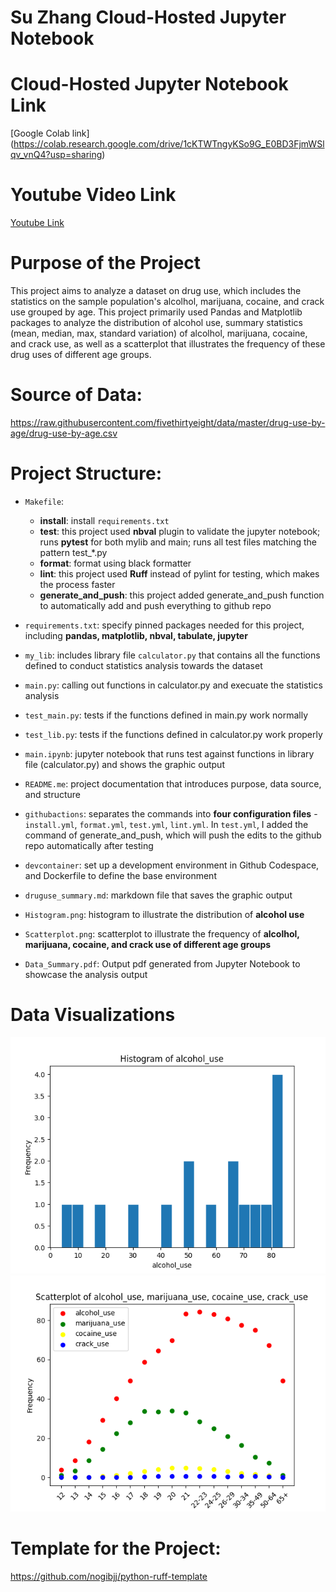 

# Su Zhang Cloud-Hosted Jupyter Notebook 

# Cloud-Hosted Jupyter Notebook Link
[Google Colab link] (https://colab.research.google.com/drive/1cKTWTngyKSo9G_E0BD3FjmWSlqv_vnQ4?usp=sharing)

# Youtube Video Link
[Youtube Link](https://youtu.be/0_GzGDGC9pw)

# Purpose of the Project

This project aims to analyze a dataset on drug use, which includes the statistics on the sample population's alcolhol, marijuana, cocaine, and crack use grouped by age. This project primarily used Pandas and Matplotlib packages to analyze the distribution of alcohol use, summary statistics (mean, median, max, standard variation) of alcolhol, marijuana, cocaine, and crack use, as well as a scatterplot that illustrates the frequency of these drug uses of different age groups.

# Source of Data:

https://raw.githubusercontent.com/fivethirtyeight/data/master/drug-use-by-age/drug-use-by-age.csv

# Project Structure:

* `Makefile`: 
    - **install**: install `requirements.txt`
    - **test**: this project used **nbval** plugin to validate the jupyter notebook; runs **pytest** for both mylib and main; runs all test files matching the pattern test_*.py
    - **format**: format using black formatter
    - **lint**: this project used **Ruff** instead of pylint for testing, which makes the process faster
    - **generate_and_push**: this project added generate_and_push function to automatically add and push everything to github repo

* `requirements.txt`: specify pinned packages needed for this project, including **pandas, matplotlib, nbval, tabulate, jupyter**

* `my_lib`: includes library file `calculator.py` that contains all the functions defined to conduct statistics analysis towards the dataset

* `main.py`: calling out functions in calculator.py and execuate the statistics analysis 

* `test_main.py`: tests if the functions defined in main.py work normally

* `test_lib.py`: tests if the functions defined in calculator.py work properly

* `main.ipynb`: jupyter notebook that runs test against functions in library file (calculator.py) and shows the graphic output 

* `README.me`: project documentation that introduces purpose, data source, and structure

* `githubactions`: separates the commands into **four configuration files** - `install.yml`, `format.yml`, `test.yml`, `lint.yml`. In `test.yml`, I added the command of generate_and_push, which will push the edits to the github repo automatically after testing

* `devcontainer`: set up a development environment in Github Codespace, and Dockerfile to define the base environment

* `druguse_summary.md`: markdown file that saves the graphic output

* `Histogram.png`: histogram to illustrate the distribution of **alcohol use**

* `Scatterplot.png`: scatterplot to illustrate the frequency of **alcolhol, marijuana, cocaine, and crack use of different age groups**

* `Data_Summary.pdf`: Output pdf generated from Jupyter Notebook to showcase the analysis output

# Data Visualizations

![Histogram](Histogram.png)
![Scatterplot](Scatterplot.png)

# Template for the Project:
https://github.com/nogibjj/python-ruff-template
